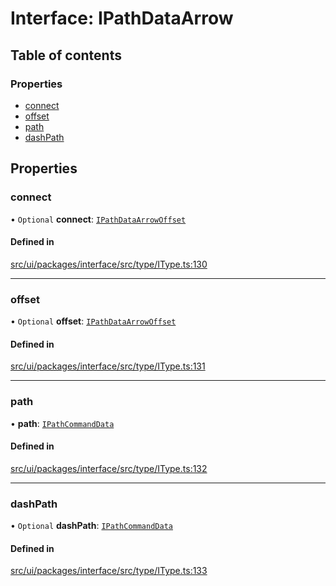 # Interface: IPathDataArrow

## Table of contents

### Properties

- [connect](IPathDataArrow.md#connect)
- [offset](IPathDataArrow.md#offset)
- [path](IPathDataArrow.md#path)
- [dashPath](IPathDataArrow.md#dashpath)

## Properties

### connect

• `Optional` **connect**: [`IPathDataArrowOffset`](IPathDataArrowOffset.md)

#### Defined in

[src/ui/packages/interface/src/type/IType.ts:130](https://github.com/leaferjs/leafer-ui/blob/a20ecb9bdfba27311c7c73d6d251875f5dedca2b/packages/interface/src/type/IType.ts#L130)

___

### offset

• `Optional` **offset**: [`IPathDataArrowOffset`](IPathDataArrowOffset.md)

#### Defined in

[src/ui/packages/interface/src/type/IType.ts:131](https://github.com/leaferjs/leafer-ui/blob/a20ecb9bdfba27311c7c73d6d251875f5dedca2b/packages/interface/src/type/IType.ts#L131)

___

### path

• **path**: [`IPathCommandData`](../modules.md#ipathcommanddata)

#### Defined in

[src/ui/packages/interface/src/type/IType.ts:132](https://github.com/leaferjs/leafer-ui/blob/a20ecb9bdfba27311c7c73d6d251875f5dedca2b/packages/interface/src/type/IType.ts#L132)

___

### dashPath

• `Optional` **dashPath**: [`IPathCommandData`](../modules.md#ipathcommanddata)

#### Defined in

[src/ui/packages/interface/src/type/IType.ts:133](https://github.com/leaferjs/leafer-ui/blob/a20ecb9bdfba27311c7c73d6d251875f5dedca2b/packages/interface/src/type/IType.ts#L133)
